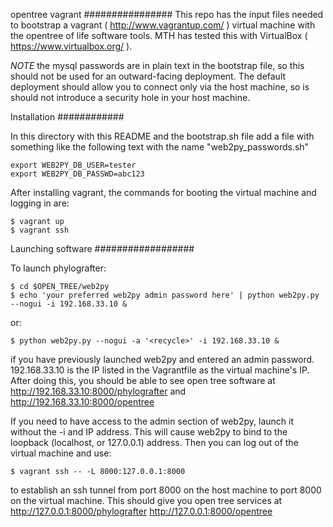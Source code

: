 opentree vagrant
################
This repo has the input files needed to bootstrap a vagrant ( http://www.vagrantup.com/ ) virtual machine with the opentree of life software tools. MTH has tested this with VirtualBox ( https://www.virtualbox.org/ ).

*NOTE* the mysql passwords are in plain text in the bootstrap file, so this should not be used for an outward-facing deployment. The default deployment should allow you to connect only via the host machine, so is should not introduce a security hole in your host machine.

Installation
############

In this directory with this README and the bootstrap.sh file add a file with something like the 
following text with the name "web2py_passwords.sh"

    export WEB2PY_DB_USER=tester
    export WEB2PY_DB_PASSWD=abc123

After installing vagrant, the commands for booting the virtual machine and logging in are:

    $ vagrant up
    $ vagrant ssh

Launching software
##################

To launch phylografter:

    $ cd $OPEN_TREE/web2py
    $ echo 'your preferred web2py admin password here' | python web2py.py --nogui -i 192.168.33.10 & 

or:

    $ python web2py.py --nogui -a '<recycle>' -i 192.168.33.10 & 

if you have previously launched web2py and entered an admin password. 192.168.33.10 is the
IP listed in the Vagrantfile as the virtual machine's IP. After doing this, you should be able to see
open tree software at http://192.168.33.10:8000/phylografter and  http://192.168.33.10:8000/opentree

If you need to have access to the admin section of web2py, launch it without the -i and IP address.
This will cause web2py to bind to the loopback (localhost, or 127.0.0.1) address. Then you can
 log out of the virtual machine and use:

    $ vagrant ssh -- -L 8000:127.0.0.1:8000

to establish an ssh tunnel from port 8000 on the host machine to port 8000 on the virtual machine.
This should give you open tree services at http://127.0.0.1:8000/phylografter http://127.0.0.1:8000/opentree
